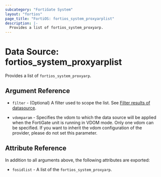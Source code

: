 ```yaml
---
subcategory: "FortiGate System"
layout: "fortios"
page_title: "FortiOS: fortios_system_proxyarplist"
description: |-
  Provides a list of fortios_system_proxyarp.
---
```


# Data Source: fortios_system_proxyarplist
Provides a list of `fortios_system_proxyarp`.

## Argument Reference

* `filter` - (Optional) A filter used to scope the list. See [Filter results of datasource](https://registry.terraform.io/providers/fortinetdev/fortios/latest/docs/guides/fgt_filter).

* `vdomparam` - Specifies the vdom to which the data source will be applied when the FortiGate unit is running in VDOM mode. Only one vdom can be specified. If you want to inherit the vdom configuration of the provider, please do not set this parameter.

## Attribute Reference

In addition to all arguments above, the following attributes are exported:

* `fosidlist` -  A list of the `fortios_system_proxyarp`.
